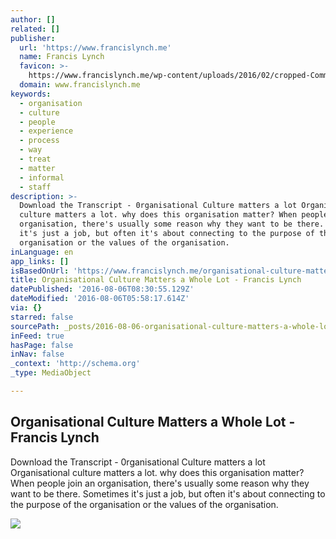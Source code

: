 ```yaml
---
author: []
related: []
publisher:
  url: 'https://www.francislynch.me'
  name: Francis Lynch
  favicon: >-
    https://www.francislynch.me/wp-content/uploads/2016/02/cropped-Comments-Musings-blog-1-192x192.png
  domain: www.francislynch.me
keywords:
  - organisation
  - culture
  - people
  - experience
  - process
  - way
  - treat
  - matter
  - informal
  - staff
description: >-
  Download the Transcript - 0rganisational Culture matters a lot Organisational
  culture matters a lot. why does this organisation matter? When people join an
  organisation, there's usually some reason why they want to be there. Sometimes
  it's just a job, but often it's about connecting to the purpose of the
  organisation or the values of the organisation.
inLanguage: en
app_links: []
isBasedOnUrl: 'https://www.francislynch.me/organisational-culture-matters-whole-lot/'
title: Organisational Culture Matters a Whole Lot - Francis Lynch
datePublished: '2016-08-06T08:30:55.129Z'
dateModified: '2016-08-06T05:58:17.614Z'
via: {}
starred: false
sourcePath: _posts/2016-08-06-organisational-culture-matters-a-whole-lot-francis-lynch.md
inFeed: true
hasPage: false
inNav: false
_context: 'http://schema.org'
_type: MediaObject

---
```

<article style=""><h1>Organisational Culture Matters a Whole Lot - Francis Lynch</h1><p>Download the Transcript - 0rganisational Culture matters a lot Organisational culture matters a lot. why does this organisation matter? When people join an organisation, there's usually some reason why they want to be there. Sometimes it's just a job, but often it's about connecting to the purpose of the organisation or the values of the organisation.</p><img src="https://www.francislynch.me/wp-content/uploads/2016/02/change.jpg" /></article>